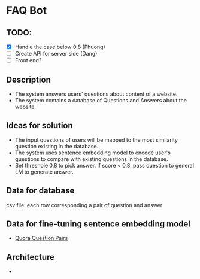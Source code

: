 # FAQ Bot

## TODO:
- [x] Handle the case below 0.8 (Phuong)
- [ ] Create API for server side (Dang)
- [ ] Front end? 

## Description

- The system answers users' questions about content of a website.
- The system contains a database of Questions and Answers about the website.

## Ideas for solution

- The input questions of users will be mapped to the most similarity question existing in the database.
- The system uses sentence embedding model to encode user's questions to compare with existing questions in the database.
- Set threshole 0.8 to pick answer. if score < 0.8, pass question to general LM to generate answer.

## Data for database
csv file: each row corresponding a pair of question and answer

## Data for fine-tuning sentence embedding model
- [Quora Question Pairs](https://paperswithcode.com/dataset/quora-question-pairs)

## Architecture

- 
